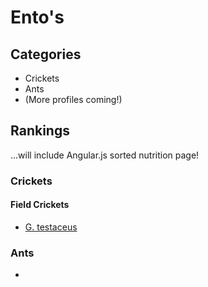 Ento's
======

## Categories

* Crickets
* Ants
* (More profiles coming!)

## Rankings

...will include Angular.js sorted nutrition page!




### Crickets 

#### Field Crickets
* [G. testaceus](G.testaceus.md)



### Ants

*
